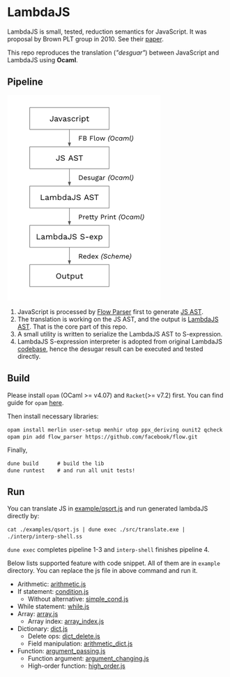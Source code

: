 # LambdaJS

LambdaJS is small, tested, reduction semantics for JavaScript. It was proposal by
Brown PLT group in 2010. See their [paper](http://cs.brown.edu/~sk/Publications/Papers/Published/gsk-essence-javascript/). 

This repo reproduces the translation (*"desguar"*) between JavaScript and LambdaJS using **Ocaml**.


## Pipeline
![pipeline](./pipline.png)

1. JavaScript is processed by [Flow Parser](https://flow.org/) first to generate [JS AST](https://github.com/facebook/flow/blob/master/src/parser/flow_ast.ml). 
2. The translation is working on the JS AST, and the output is [LambdaJS AST](https://github.com/Lw-Cui/lambdaJS/blob/master/lib/desugar.ml). That is the core part of this repo.
3. A small utility is written to serialize the LambdaJS AST to S-expression.
4. LambdaJS S-expression interpreter is adopted from original LambdaJS [codebase](https://github.com/brownplt/LambdaJS), hence the desugar result can be executed and tested directly.

## Build

Please install `opam` (OCaml >= v4.07) and `Racket`(>= v7.2) first. You can find guide for `opam` [here](https://pl.cs.jhu.edu/fpse/coding.html).

Then install necessary libraries:
```
opam install merlin user-setup menhir utop ppx_deriving ounit2 qcheck
opam pin add flow_parser https://github.com/facebook/flow.git
```

Finally,
```
dune build      # build the lib
dune runtest    # and run all unit tests!
```

## Run

You can translate JS in [example/qsort.js](./examples/qsort.js) and run generated lambdaJS directly by:
```
cat ./examples/qsort.js | dune exec ./src/translate.exe | ./interp/interp-shell.ss  
```

`dune exec` completes pipeline 1-3 and `interp-shell` finishes pipeline 4.

Below lists supported feature with code snippet. All of them are in `example` directory. You can replace the js file in above command and run it.

* Arithmetic: [arithmetic.js](./example/arithmetic.js)
* If statement: [condition.js](./example/condition.js)
  * Without alternative: [simple_cond.js](./examples/simple_cond.js)
* While statement: [while.js](./examples/while.js)
* Array: [array.js](./examples/array.js)
  * Array index: [array_index.js](./examples/array_index.js)
* Dictionary: [dict.js](./examples/dict.js)
  * Delete ops: [dict_delete.js](./examples/dict_delete.js)
  * Field manipulation: [arithmetic_dict.js](./examples/arithmetic_dict.js)
* Function: [argument_passing.js](./examples/argument_passing.js)
  * Function argument: [argument_changing.js](./examples/argument_changing.js)
  * High-order function: [high_order.js](./examples/high_order.js)